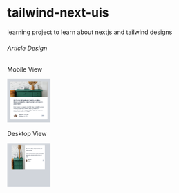 # tailwind-next-uis
learning project to learn about nextjs and tailwind designs

###### Article Design
Mobile View
<!-- ![Screenshot 1](https://github.com/felixivance/tailwind-next-uis/blob/master/public/screenshots/articlePreview-Mobile.png) -->
<img src="https://github.com/felixivance/tailwind-next-uis/blob/master/public/screenshots/articlePreview-Mobile.png" width="100" height="100">

Desktop View
<!-- ![Screenshot 2](https://github.com/felixivance/tailwind-next-uis/blob/master/public/screenshots/articlePreview-desktop.png) -->
<img src="https://github.com/felixivance/tailwind-next-uis/blob/master/public/screenshots/articlePreview-desktop.png" width="100" height="100">